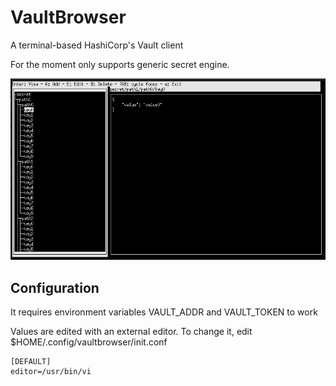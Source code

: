 # VaultBrowser

A terminal-based HashiCorp's Vault client

For the moment only supports generic secret engine.

![Screenhost](screenshot.png?raw=true "Screenhost")

## Configuration
It requires environment variables VAULT_ADDR and VAULT_TOKEN to work

Values are edited with an external editor. To change it, edit $HOME/.config/vaultbrowser/init.conf

```
[DEFAULT]
editor=/usr/bin/vi
```
